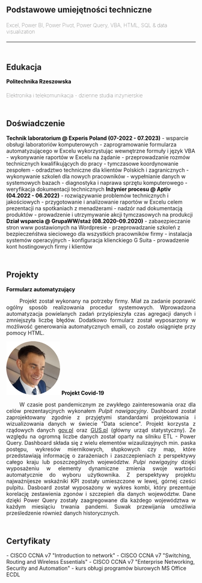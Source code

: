 <h2><b>Podstawowe umiejętności techniczne</b></h2>
<h4 style="font-weight: lighter">Excel, Power BI, Power Pivot, Power Query, VBA, HTML, SQL & data visualization<br></h4>
<hr>

<h2><br><b>Edukacja</b></h2>
<h4 style="display:inline; line-height:0px; color:black">Politechnika Rzeszowska</h4>
<h4 style="font-weight: lighter">Elektronika i telekomunikacja - dzienne studia inżynierskie</h4>

<h2><br>Doświadczenie</h2>
<h4 style="display:inline; line-height:0px; color:black">Technik laboratorium @ Experis Poland (07-2022 - 07.2023)</h4>
- wsparcie obsługi laboratoriów komputerowych
- zaprogramowanie formularza automatyzującego w Excelu wykorzystując wewnętrzne formuły i język VBA
- wykonywanie raportów w Excelu na żądanie
- przeprowadzanie rozmów technicznych kwalifikujących do pracy
- tymczasowe koordynowanie zespołem
- odradztwo techniczne dla klientów Polskich i zagranicznych
- wykonywanie szkoleń dla nowych pracowników
- wypełnianie danych w systemowych bazach 
- diagnostyka i naprawa sprzętu komputerowego
- weryfikacja dokumentacji technicznych 

<h4 style="display:inline; line-height:0px; color:black">Inżynier procesu @ Aptiv (04.2022 - 06.2022)</h4>
- rozwiązywanie problemów technicznych i jakościowych
- przygotowanie i analizowanie raportów w Excelu celem prezentacji na spotkaniach z menadżerami
- nadzór nad dokumentacją produktów
- prowadzenie i utrzymywanie akcji tymczasowych na produkcji

<h4 style="display:inline; line-height:0px; color:black">Dział wsparcia @ GrupaWW/staż (08.2020-09.2020)</h4>
- zabaezpieczanie stron www postawionych na Wordpresie
- przeprowadzanie szkoleń z bezpieczeńśtwa sieciowego dla wszystkich pracowników firmy
- instalacja systemów operacyjnych
- konfiguracja klienckiego G Suita
- prowadzenie kont hostingowych firmy i klientów

<h2><br>Projekty</h2>
<h4 style="display:inline; line-height:0px; color:black">Formularz automatyzujący </h4>
<p align="justify">&emsp;&emsp;&ensp;Projekt został wykonany na potrzeby firmy. Miał za zadanie poprawić ogólny sposób realizowania procedur systemowych. Wprowadzona automatyzacja powielanych zadań przyśpieszyła czas agregacji danych i zmniejszyła liczbę błędów. Dodatkowo formularz został wyposarzony w możliwość generowania automatycznych emaili, co zostało osiągnięte przy pomocy HTML. </p>
<img src="/assets/Pic.jpg" alt="zdjęcie" />

<h4 style="display:inline; line-height:0px; color:black">Projekt Covid-19</h4>
<p align="justify">&emsp;&emsp;&ensp;W czasie post pandemicznym ze zwykłego zainteresowania oraz dla celów prezentaycjnych wykonałem <i>Pulpit nawigacyjny</i>. Dashboard został zaprojektowany zgodnie z przyjętymi standardami projektowania i wizualizowania danych w świecie "Data science". Projekt korzysta z rządowych danych <u>gov.pl</u> oraz <u>GUS.pl</u> (główny urząd statystyczny). Ze względu na ogromną liczbe danych został oparty na silniku ETL - Power Query. Dashboard  składa się z wielu elementów wizaulizayjnych min. paska postępu, wykresów miernikowych, słupkowych czy map, które przedstawiają informację o zarażeniach i zaszczepieniach z perspektywy całego kraju lub poszczególnych województw. <i>Pulpi nawigayjny</i> dzięki wyposażeniu w elementy dynamiczne zmienia swoje wartości automatycznie do wyboru użytkownika. Z perspektywy projektu najważnijesze wskaźniki KPI zostały umieszczone w lewej, górnej cześci pulpitu. Dasboard został wyposażony w wykres kombi, który prezentuje korelację zestawienia zgonów i szczepień dla danych województw. Dane dzięki Power Query zostały zaagregowane dla każdego województwa w każdym miesiąciu trwania pandemi. Suwak przewijania umożliwia prześledzenie również danych historycznych. </p>

<h2><br>Certyfikaty</h2>
- CISCO CCNA v7 "Introduction to network"
- CISCO CCNA v7 "Switching, Routing and Wireless Essentials"
- CISCO CCNA v7 "Enterprise Networking, Security and Automation"
- kurs obługi programów biurowych MS Office ECDL








